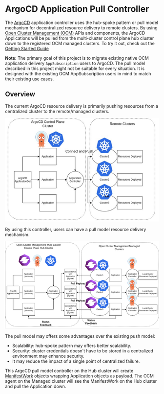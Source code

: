 # ArgoCD Application Pull Controller
The [ArgoCD](https://argo-cd.readthedocs.io/en/stable/) application controller uses the hub-spoke pattern or pull model mechanism for decentralized resource delivery to remote clusters.
By using [Open Cluster Management (OCM)](https://open-cluster-management.io/) APIs and components, 
the ArgoCD Applications will be pulled from the multi-cluster control plane hub cluster down to 
the registered OCM managed clusters. To try it out, check out the [Getting Started Guide](getting-started.md)

**Note:** The primary goal of this project is to migrate existing native OCM application delivery `AppSubscription` users to ArgoCD.
The pull model described in this project might not be suitable for every situation.
It is designed with the existing OCM AppSubscription users in mind to match their existing use cases.

## Overview
The current ArgoCD resource delivery is primarily pushing resources from a centralized cluster to the remote/managed clusters.

![push model](./assets/push.png)

By using this controller, users can have a pull model resource delivery mechanism.

![pull model](./assets/pull.png)

The pull model may offers some advantages over the existing push model:
- Scalability: hub-spoke pattern may offers better scalability.
- Security: cluster credentials doesn't have to be stored in a centralized environment may enhance security.
- It may reduce the impact of a single point of centralized failure.

This ArgoCD pull model controller on the Hub cluster will create [ManifestWork](https://open-cluster-management.io/concepts/manifestwork/) objects wrapping Application objects as payload.
The OCM agent on the Managed cluster will see the ManifestWork on the Hub cluster and pull the Application down.
